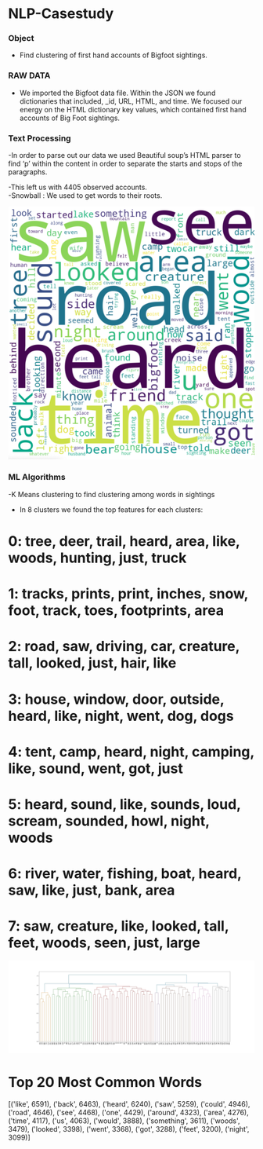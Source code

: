 # NLP-Casestudy


### Object
- Find clustering of first hand accounts of Bigfoot sightings.

### RAW DATA
- We imported the Bigfoot data file. Within the JSON we found dictionaries that included,  _id,  URL,  HTML, and time. We focused our energy on the HTML dictionary key values, which contained first hand accounts of Big Foot sightings.

### Text Processing

-In order to parse out our data we used Beautiful soup’s HTML parser to find ‘p’ within the content in order to separate the starts and stops of the paragraphs.
  
-This left us with 4405 observed accounts.  
-Snowball : We used to get words to their roots.

  
 ![alt text](https://github.com/kyle-black/NLP-Casestudy/blob/main/Screen%20Shot%202021-03-26%20at%205.28.58%20PM.png)
 
 
 ###  ML Algorithms
  -K Means clustering to find clustering among words in sightings
  
  
  - In 8 clusters we found the top features for each clusters:
  # 0: tree, deer, trail, heard, area, like, woods, hunting, just, truck
  # 1: tracks, prints, print, inches, snow, foot, track, toes, footprints, area
  # 2: road, saw, driving, car, creature, tall, looked, just, hair, like
  # 3: house, window, door, outside, heard, like, night, went, dog, dogs
  # 4: tent, camp, heard, night, camping, like, sound, went, got, just
  # 5: heard, sound, like, sounds, loud, scream, sounded, howl, night, woods
  # 6: river, water, fishing, boat, heard, saw, like, just, bank, area
  # 7: saw, creature, like, looked, tall, feet, woods, seen, just, large 
  
  
  
  ![alt text](https://github.com/kyle-black/NLP-Casestudy/blob/main/hierachical_tree.jpg)
  
  #  Top  20 Most Common Words
  
  [('like', 6591),
 ('back', 6463),
 ('heard', 6240),
 ('saw', 5259),
 ('could', 4946),
 ('road', 4646),
 ('see', 4468),
 ('one', 4429),
 ('around', 4323),
 ('area', 4276),
 ('time', 4117),
 ('us', 4063),
 ('would', 3888),
 ('something', 3611),
 ('woods', 3479),
 ('looked', 3398),
 ('went', 3368),
 ('got', 3288),
 ('feet', 3200),
 ('night', 3099)]

  
 
 
  
